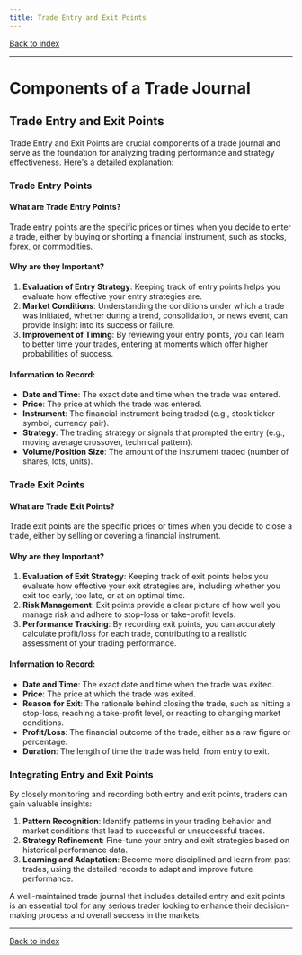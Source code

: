 ```yaml
---
title: Trade Entry and Exit Points
---
```


[Back to index](index.html)

---
# Components of a Trade Journal
## Trade Entry and Exit Points

Trade Entry and Exit Points are crucial components of a trade journal and serve as the foundation for analyzing trading performance and strategy effectiveness. Here's a detailed explanation:

### Trade Entry Points

#### What are Trade Entry Points?
Trade entry points are the specific prices or times when you decide to enter a trade, either by buying or shorting a financial instrument, such as stocks, forex, or commodities.

#### Why are they Important?
1. **Evaluation of Entry Strategy**: Keeping track of entry points helps you evaluate how effective your entry strategies are.
2. **Market Conditions**: Understanding the conditions under which a trade was initiated, whether during a trend, consolidation, or news event, can provide insight into its success or failure.
3. **Improvement of Timing**: By reviewing your entry points, you can learn to better time your trades, entering at moments which offer higher probabilities of success.

#### Information to Record:
- **Date and Time**: The exact date and time when the trade was entered.
- **Price**: The price at which the trade was entered.
- **Instrument**: The financial instrument being traded (e.g., stock ticker symbol, currency pair).
- **Strategy**: The trading strategy or signals that prompted the entry (e.g., moving average crossover, technical pattern).
- **Volume/Position Size**: The amount of the instrument traded (number of shares, lots, units).

### Trade Exit Points

#### What are Trade Exit Points?
Trade exit points are the specific prices or times when you decide to close a trade, either by selling or covering a financial instrument.

#### Why are they Important?
1. **Evaluation of Exit Strategy**: Keeping track of exit points helps you evaluate how effective your exit strategies are, including whether you exit too early, too late, or at an optimal time.
2. **Risk Management**: Exit points provide a clear picture of how well you manage risk and adhere to stop-loss or take-profit levels.
3. **Performance Tracking**: By recording exit points, you can accurately calculate profit/loss for each trade, contributing to a realistic assessment of your trading performance.

#### Information to Record:
- **Date and Time**: The exact date and time when the trade was exited.
- **Price**: The price at which the trade was exited.
- **Reason for Exit**: The rationale behind closing the trade, such as hitting a stop-loss, reaching a take-profit level, or reacting to changing market conditions.
- **Profit/Loss**: The financial outcome of the trade, either as a raw figure or percentage.
- **Duration**: The length of time the trade was held, from entry to exit.

### Integrating Entry and Exit Points

By closely monitoring and recording both entry and exit points, traders can gain valuable insights:
1. **Pattern Recognition**: Identify patterns in your trading behavior and market conditions that lead to successful or unsuccessful trades.
2. **Strategy Refinement**: Fine-tune your entry and exit strategies based on historical performance data.
3. **Learning and Adaptation**: Become more disciplined and learn from past trades, using the detailed records to adapt and improve future performance.

A well-maintained trade journal that includes detailed entry and exit points is an essential tool for any serious trader looking to enhance their decision-making process and overall success in the markets.

---
[Back to index](index.html)
